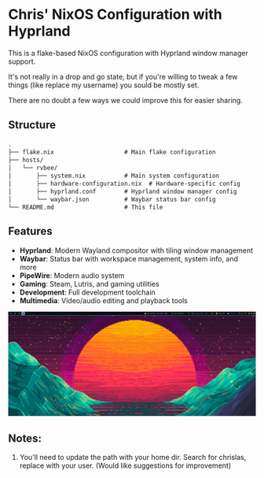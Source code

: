 # Chris' NixOS Configuration with Hyprland

This is a flake-based NixOS configuration with Hyprland window manager support.

It's not really in a drop and go state, but if you're willing to tweak a few things
 (like replace my username) you sould be mostly set.

There are no doubt a few ways we could improve this for easier sharing. 


## Structure

```
.
├── flake.nix                    # Main flake configuration
├── hosts/
│   └── rvbee/
│       ├── system.nix           # Main system configuration
│       ├── hardware-configuration.nix  # Hardware-specific config
│       ├── hyprland.conf        # Hyprland window manager config
│       └── waybar.json          # Waybar status bar config
└── README.md                    # This file
```

## Features

- **Hyprland**: Modern Wayland compositor with tiling window management
- **Waybar**: Status bar with workspace management, system info, and more
- **PipeWire**: Modern audio system
- **Gaming**: Steam, Lutris, and gaming utilities
- **Development**: Full development toolchain
- **Multimedia**: Video/audio editing and playback tools

![Screenshot](screenshot.jpg?cachebust=531171e)

## Notes:

1. You'll need to update the path with your home dir. 
   Search for chrislas, replace with your user.
	(Would like suggestions for improvement)
